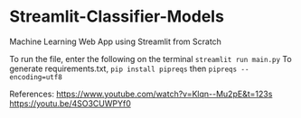 # Streamlit-Classifier-Models
Machine Learning Web App using Streamlit from Scratch

To run the file, enter the following on the terminal `streamlit run main.py`
To generate requirements.txt, `pip install pipreqs` then `pipreqs --encoding=utf8`

References:
https://www.youtube.com/watch?v=Klqn--Mu2pE&t=123s
https://youtu.be/4SO3CUWPYf0